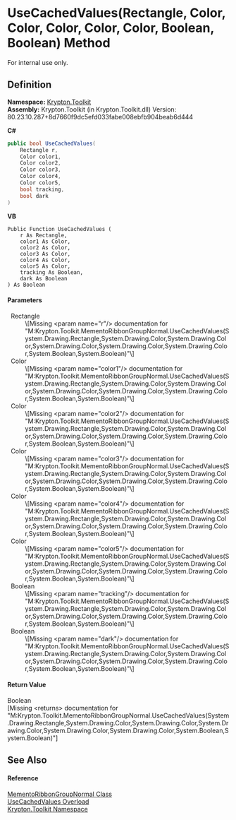 # UseCachedValues(Rectangle, Color, Color, Color, Color, Color, Boolean, Boolean) Method


For internal use only.



## Definition
**Namespace:** <a href="79d2eac2-21f4-54ff-7552-b20c33c30600.md">Krypton.Toolkit</a>  
**Assembly:** Krypton.Toolkit (in Krypton.Toolkit.dll) Version: 80.23.10.287+8d7660f9dc5efd033fabe008ebfb904beab6d444

**C#**
``` C#
public bool UseCachedValues(
	Rectangle r,
	Color color1,
	Color color2,
	Color color3,
	Color color4,
	Color color5,
	bool tracking,
	bool dark
)
```
**VB**
``` VB
Public Function UseCachedValues ( 
	r As Rectangle,
	color1 As Color,
	color2 As Color,
	color3 As Color,
	color4 As Color,
	color5 As Color,
	tracking As Boolean,
	dark As Boolean
) As Boolean
```



#### Parameters
<dl><dt>  Rectangle</dt><dd>\[Missing &lt;param name="r"/&gt; documentation for "M:Krypton.Toolkit.MementoRibbonGroupNormal.UseCachedValues(System.Drawing.Rectangle,System.Drawing.Color,System.Drawing.Color,System.Drawing.Color,System.Drawing.Color,System.Drawing.Color,System.Boolean,System.Boolean)"\]</dd><dt>  Color</dt><dd>\[Missing &lt;param name="color1"/&gt; documentation for "M:Krypton.Toolkit.MementoRibbonGroupNormal.UseCachedValues(System.Drawing.Rectangle,System.Drawing.Color,System.Drawing.Color,System.Drawing.Color,System.Drawing.Color,System.Drawing.Color,System.Boolean,System.Boolean)"\]</dd><dt>  Color</dt><dd>\[Missing &lt;param name="color2"/&gt; documentation for "M:Krypton.Toolkit.MementoRibbonGroupNormal.UseCachedValues(System.Drawing.Rectangle,System.Drawing.Color,System.Drawing.Color,System.Drawing.Color,System.Drawing.Color,System.Drawing.Color,System.Boolean,System.Boolean)"\]</dd><dt>  Color</dt><dd>\[Missing &lt;param name="color3"/&gt; documentation for "M:Krypton.Toolkit.MementoRibbonGroupNormal.UseCachedValues(System.Drawing.Rectangle,System.Drawing.Color,System.Drawing.Color,System.Drawing.Color,System.Drawing.Color,System.Drawing.Color,System.Boolean,System.Boolean)"\]</dd><dt>  Color</dt><dd>\[Missing &lt;param name="color4"/&gt; documentation for "M:Krypton.Toolkit.MementoRibbonGroupNormal.UseCachedValues(System.Drawing.Rectangle,System.Drawing.Color,System.Drawing.Color,System.Drawing.Color,System.Drawing.Color,System.Drawing.Color,System.Boolean,System.Boolean)"\]</dd><dt>  Color</dt><dd>\[Missing &lt;param name="color5"/&gt; documentation for "M:Krypton.Toolkit.MementoRibbonGroupNormal.UseCachedValues(System.Drawing.Rectangle,System.Drawing.Color,System.Drawing.Color,System.Drawing.Color,System.Drawing.Color,System.Drawing.Color,System.Boolean,System.Boolean)"\]</dd><dt>  Boolean</dt><dd>\[Missing &lt;param name="tracking"/&gt; documentation for "M:Krypton.Toolkit.MementoRibbonGroupNormal.UseCachedValues(System.Drawing.Rectangle,System.Drawing.Color,System.Drawing.Color,System.Drawing.Color,System.Drawing.Color,System.Drawing.Color,System.Boolean,System.Boolean)"\]</dd><dt>  Boolean</dt><dd>\[Missing &lt;param name="dark"/&gt; documentation for "M:Krypton.Toolkit.MementoRibbonGroupNormal.UseCachedValues(System.Drawing.Rectangle,System.Drawing.Color,System.Drawing.Color,System.Drawing.Color,System.Drawing.Color,System.Drawing.Color,System.Boolean,System.Boolean)"\]</dd></dl>

#### Return Value
Boolean  
\[Missing &lt;returns&gt; documentation for "M:Krypton.Toolkit.MementoRibbonGroupNormal.UseCachedValues(System.Drawing.Rectangle,System.Drawing.Color,System.Drawing.Color,System.Drawing.Color,System.Drawing.Color,System.Drawing.Color,System.Boolean,System.Boolean)"\]

## See Also


#### Reference
<a href="64be8fa5-9c6d-8668-d419-35844c0010ff.md">MementoRibbonGroupNormal Class</a>  
<a href="29942f9f-f4fa-8406-be00-e176f13558a1.md">UseCachedValues Overload</a>  
<a href="79d2eac2-21f4-54ff-7552-b20c33c30600.md">Krypton.Toolkit Namespace</a>  
